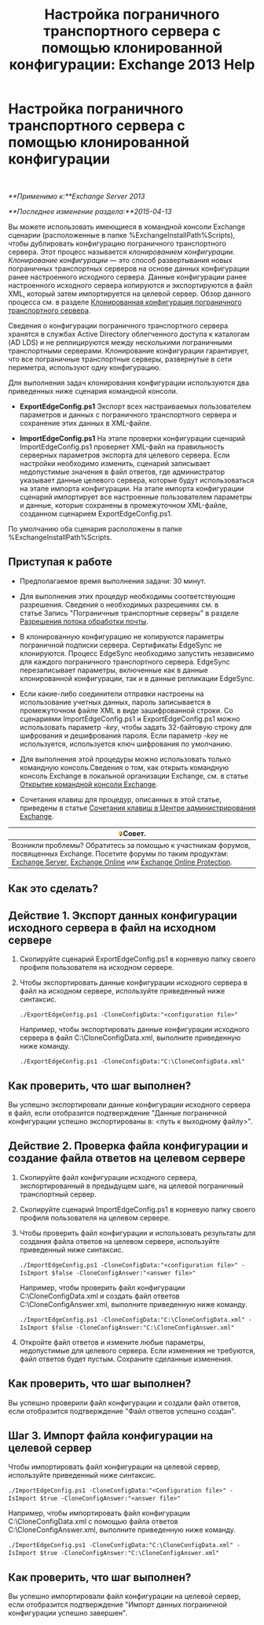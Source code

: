 ﻿---
title: 'Настройка пограничного транспортного сервера с помощью клонированной конфигурации: Exchange 2013 Help'
TOCTitle: Настройка пограничного транспортного сервера с помощью клонированной конфигурации
ms:assetid: 0bbc83e3-e5e8-4480-a8a6-15f035360856
ms:mtpsurl: https://technet.microsoft.com/ru-ru/library/Aa996008(v=EXCHG.150)
ms:contentKeyID: 61183370
ms.date: 04/30/2018
mtps_version: v=EXCHG.150
ms.translationtype: HT
---

# Настройка пограничного транспортного сервера с помощью клонированной конфигурации

 

_**Применимо к:**Exchange Server 2013_

_**Последнее изменение раздела:**2015-04-13_

Вы можете использовать имеющиеся в командной консоли Exchange сценарии (расположенные в папке %ExchangeInstallPath%Scripts), чтобы дублировать конфигурацию пограничного транспортного сервера. Этот процесс называется *клонированием конфигурации*. *Клонирование конфигурации* — это способ развертывания новых пограничных транспортных серверов на основе данных конфигурации ранее настроенного исходного сервера. Данные конфигурации ранее настроенного исходного сервера копируются и экспортируются в файл XML, который затем импортируется на целевой сервер. Обзор данного процесса см. в разделе [Клонированная конфигурация пограничного транспортного сервера](edge-transport-server-cloned-configuration-exchange-2013-help.md).

Сведения о конфигурации пограничного транспортного сервера хранятся в службах Active Directory облегченного доступа к каталогам (AD LDS) и не реплицируются между несколькими пограничными транспортными серверами. Клонирование конфигурации гарантирует, что все пограничные транспортные серверы, развернутые в сети периметра, используют одну конфигурацию.

Для выполнения задач клонирования конфигурации используются два приведенных ниже сценария командной консоли.

  - **ExportEdgeConfig.ps1** Экспорт всех настраиваемых пользователем параметров и данных с пограничного транспортного сервера и сохранение этих данных в XML-файле.

  - **ImportEdgeConfig.ps1** На этапе проверки конфигурации сценарий ImportEdgeConfig.ps1 проверяет XML-файл на правильность серверных параметров экспорта для целевого сервера. Если настройки необходимо изменить, сценарий записывает недопустимые значения в файл ответов, где администратор указывает данные целевого сервера, которые будут использоваться на этапе импорта конфигурации. На этапе импорта конфигурации сценарий импортирует все настроенные пользователем параметры и данные, которые сохранены в промежуточном XML-файле, созданном сценарием ExportEdgeConfig.ps1.

По умолчанию оба сценария расположены в папке %ExchangeInstallPath%Scripts.

## Приступая к работе

  - Предполагаемое время выполнения задачи: 30 минут.

  - Для выполнения этих процедур необходимы соответствующие разрешения. Сведения о необходимых разрешениях см. в статье Запись "Пограничные транспортные серверы" в разделе [Разрешения потока обработки почты](mail-flow-permissions-exchange-2013-help.md).

  - В клонированную конфигурацию не копируются параметры пограничной подписки сервера. Сертификаты EdgeSync не клонируются. Процесс EdgeSync необходимо запустить независимо для каждого пограничного транспортного сервера. EdgeSync перезаписывает параметры, включенные как в данные клонированной конфигурации, так и в данные репликации EdgeSync.

  - Если какие-либо соединители отправки настроены на использование учетных данных, пароль записывается в промежуточном файле XML в виде зашифрованной строки. Со сценариями ImportEdgeConfig.ps1 и ExportEdgeConfig.ps1 можно использовать параметр *-key*, чтобы задать 32-байтовую строку для шифрования и дешифрования пароля. Если параметр *-key* не используется, используется ключ шифрования по умолчанию.

  - Для выполнения этой процедуры можно использовать только командную консоль.Сведения о том, как открыть командную консоль Exchange в локальной организации Exchange, см. в статье [Открытие командной консоли Exchange](https://technet.microsoft.com/ru-ru/library/dd638134\(v=exchg.150\)).

  - Сочетания клавиш для процедур, описанных в этой статье, приведены в статье [Сочетания клавиш в Центре администрирования Exchange](keyboard-shortcuts-in-the-exchange-admin-center-exchange-online-protection-help.md).

<table>
<thead>
<tr class="header">
<th><img src="images/Bb124558.tip(EXCHG.150).gif" title="Совет" alt="Совет" />Совет.</th>
</tr>
</thead>
<tbody>
<tr class="odd">
<td>Возникли проблемы? Обратитесь за помощью к участникам форумов, посвященных Exchange. Посетите форумы по таким продуктам: <a href="https://go.microsoft.com/fwlink/p/?linkid=60612">Exchange Server</a>, <a href="https://go.microsoft.com/fwlink/p/?linkid=267542">Exchange Online</a> или <a href="https://go.microsoft.com/fwlink/p/?linkid=285351">Exchange Online Protection</a>.</td>
</tr>
</tbody>
</table>


## Как это сделать?

## Действие 1. Экспорт данных конфигурации исходного сервера в файл на исходном сервере

1.  Скопируйте сценарий ExportEdgeConfig.ps1 в корневую папку своего профиля пользователя на исходном сервере.

2.  Чтобы экспортировать данные конфигурации исходного сервера в файл на исходном сервере, используйте приведенный ниже синтаксис.
    
        ./ExportEdgeConfig.ps1 -CloneConfigData:"<configuration file>"
    
    Например, чтобы экспортировать данные конфигурации исходного сервера в файл C:\\CloneConfigData.xml, выполните приведенную ниже команду.
    
        ./ExportEdgeConfig.ps1 -CloneConfigData:"C:\CloneConfigData.xml"

## Как проверить, что шаг выполнен?

Вы успешно экспортировали данные конфигурации исходного сервера в файл, если отобразится подтверждение "Данные пограничной конфигурации успешно экспортированы в: \<путь к выходному файлу\>".

## Действие 2. Проверка файла конфигурации и создание файла ответов на целевом сервере

1.  Скопируйте файл конфигурации исходного сервера, экспортированный в предыдущем шаге, на целевой пограничный транспортный сервер.

2.  Скопируйте сценарий ImportEdgeConfig.ps1 в корневую папку своего профиля пользователя на целевом сервере.

3.  Чтобы проверить файл конфигурации и использовать результаты для создания файла ответов на целевом сервере, используйте приведенный ниже синтаксис.
    
        ./ImportEdgeConfig.ps1 -CloneConfigData:"<configuration file>" -IsImport $false -CloneConfigAnswer:"<answer file>"
    
    Например, чтобы проверить файл конфигурации C:\\CloneConfigData.xml и создать файл ответов C:\\CloneConfigAnswer.xml, выполните приведенную ниже команду.
    
        ./ImportEdgeConfig.ps1 -CloneConfigData:"C:\CloneConfigData.xml" -IsImport $false -CloneConfigAnswer:"C:\CloneConfigAnswer.xml"

4.  Откройте файл ответов и измените любые параметры, недопустимые для целевого сервера. Если изменения не требуются, файл ответов будет пустым. Сохраните сделанные изменения.

## Как проверить, что шаг выполнен?

Вы успешно проверили файл конфигурации и создали файл ответов, если отобразится подтверждение "Файл ответов успешно создан".

## Шаг 3. Импорт файла конфигурации на целевой сервер

Чтобы импортировать файл конфигурации на целевой сервер, используйте приведенный ниже синтаксис.

    ./ImportEdgeConfig.ps1 -CloneConfigData:"<Configuration file>" -IsImport $true -CloneConfigAnswer:"<answer file>"

Например, чтобы импортировать файл конфигурации C:\\CloneConfigData.xml с помощью файла ответов C:\\CloneConfigAnswer.xml, выполните приведенную ниже команду.

    ./ImportEdgeConfig.ps1 -CloneConfigData:"C:\CloneConfigData.xml" -IsImport $true -CloneConfigAnswer:"C:\CloneConfigAnswer.xml"

## Как проверить, что шаг выполнен?

Вы успешно импортировали файл конфигурации на целевой сервер, если отобразится подтверждение "Импорт данных пограничной конфигурации успешно завершен".

